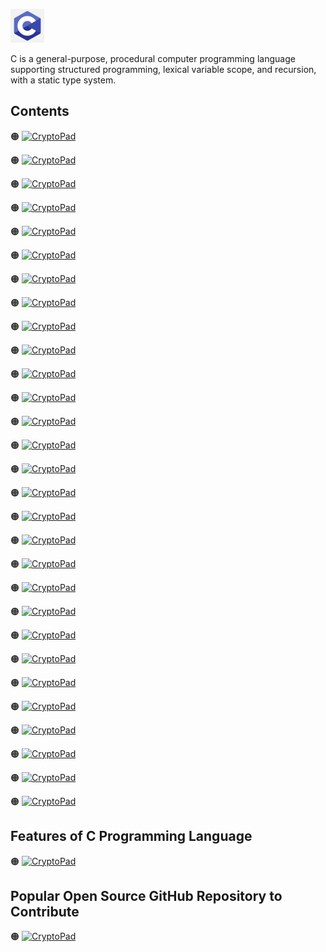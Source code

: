 ![C-logo](https://github.com/shafiunmiraz0/C-Crash-Course/blob/main/Asset/2.png)




C is a general-purpose, procedural computer programming language supporting structured programming, lexical variable scope, and recursion, with a static type system.

## Contents

🟠 [![CryptoPad](https://img.shields.io/badge/Introduction%20of-C%20Programming%20Language-blue?style=flat)]()

🟠 [![CryptoPad](https://img.shields.io/badge/Windows-Setup-blue?style=flat)]()

🟠 [![CryptoPad](https://img.shields.io/badge/Hello-World-blue?style=flat)]()

🟠 [![CryptoPad](https://img.shields.io/badge/Drawing%20a-Shape-blue?style=flat)]()

🟠 [![CryptoPad](https://img.shields.io/badge/Introduction%20of-Variables-blue?style=flat)]()

🟠 [![CryptoPad](https://img.shields.io/badge/Data-Types-blue?style=flat)]()

🟠 [![CryptoPad](https://img.shields.io/badge/printf-Statement-blue?style=flat)]()

🟠 [![CryptoPad](https://img.shields.io/badge/Working%20With-Numbers-blue?style=flat)]()

🟠 [![CryptoPad](https://img.shields.io/badge/Comments%20in-C%20Programming%20Language-blue?style=flat)]()

🟠 [![CryptoPad](https://img.shields.io/badge/Constants%20in-C%20Programming%20Language-blue?style=flat)]()

🟠 [![CryptoPad](https://img.shields.io/badge/Getting%20User-Input-blue?style=flat)]()

🟠 [![CryptoPad](https://img.shields.io/badge/Building%20a-Basic%20Calculator-blue?style=flat)]()

🟠 [![CryptoPad](https://img.shields.io/badge/Building%20a-Mad%20Libs%20Game-blue?style=flat)]()

🟠 [![CryptoPad](https://img.shields.io/badge/Introduction%20to-Arrays-blue?style=flat)]()

🟠 [![CryptoPad](https://img.shields.io/badge/Introduction%20to-Functions-blue?style=flat)]()

🟠 [![CryptoPad](https://img.shields.io/badge/Return-Statement-blue?style=flat)]()

🟠 [![CryptoPad](https://img.shields.io/badge/If-Statements-blue?style=flat)]()

🟠 [![CryptoPad](https://img.shields.io/badge/Building%20a-Better%20Calculator-blue?style=flat)]()

🟠 [![CryptoPad](https://img.shields.io/badge/Switch-Statements-blue?style=flat)]()

🟠 [![CryptoPad](https://img.shields.io/badge/Introduction%20to-Structs-blue?style=flat)]()

🟠 [![CryptoPad](https://img.shields.io/badge/While-Loops-blue?style=flat)]()

🟠 [![CryptoPad](https://img.shields.io/badge/Building%20a-Guessing%20Game-blue?style=flat)]()

🟠 [![CryptoPad](https://img.shields.io/badge/For-Loops-blue?style=flat)]()

🟠 [![CryptoPad](https://img.shields.io/badge/2D%20Arrays-&%20Nested%20Loops-blue?style=flat)]()

🟠 [![CryptoPad](https://img.shields.io/badge/Memory-Addresses-blue?style=flat)]()

🟠 [![CryptoPad](https://img.shields.io/badge/Introduction%20to-Pointers-blue?style=flat)]()

🟠 [![CryptoPad](https://img.shields.io/badge/Dereferencing-Pointers-blue?style=flat)]()

🟠 [![CryptoPad](https://img.shields.io/badge/Writing-Files-blue?style=flat)]()

🟠 [![CryptoPad](https://img.shields.io/badge/Reading-Files-blue?style=flat)]()

## Features of C Programming Language

🟠 [![CryptoPad](https://img.shields.io/badge/System-Programming-blue?style=flat)]()

## Popular Open Source GitHub Repository to Contribute

🟠 [![CryptoPad](https://img.shields.io/badge/Linux-Kernel-blue?style=flat)](https://github.com/torvalds/linux)
